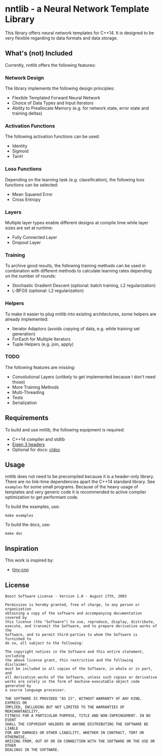 # nntlib - a Neural Network Template Library
This library offers neural network templates for C++14. It is designed to be very flexible regarding to data formats and data storage.

## What's (not) Included
Currently, nntlib offers the following features:

### Network Design
The library implements the following design principles:

 - Flexible Templated Forward Neural Network
 - Choice of Data Types and Input Iterators
 - Ability to Preallocate Memory (e.g. for network state, error state and training deltas)

### Activation Functions
The following activation functions can be used:

 - Identity
 - Sigmoid
 - TanH

### Loss Functions
Depending on the learning task (e.g. classification), the following loss functions can be selected:
 - Mean Squared Error
 - Cross Entropy

### Layers
Multiple layer types enable different designs at compile time while layer sizes are set at runtime:
 - Fully Connected Layer
 - Dropout Layer

### Training
To archive good results, the following training methods can be used in combination with different methods to calculate learning rates depending on the number of rounds:
 - Stochastic Gradient Descent (optional: batch training, L2 regularization)
 - L-BFGS (optional: L2 regularization)

### Helpers
To make it easier to plug nntlib into existing architectures, some helpers are already implemented:
 - Iterator Adaptors (avoids copying of data, e.g. while training set generation)
 - ForEach for Multiple Iterators
 - Tuple Helpers (e.g. join, apply)

### TODO
The following features are missing:

 - Convolutional Layers (unlikely to get implemented because I don't need those)
 - More Training Methods
 - Multi-Threading
 - Tests
 - Serialization

## Requirements
To build and use nntlib, the following equipment is required:

 - C++14 compiler and stdlib
 - [Eigen 3 headers](http://eigen.tuxfamily.org/)
 - Optional for docs: [cldoc](https://jessevdk.github.io/cldoc/)

## Usage
nntlib does not need to be precompiled because it is a header-only library. There are no link-time dependencies apart the C++14 standard library. See `examples` for some small programs. Because of the heavy usage of templates and very generic code it is recommended to active compiler optimization to get performant code.

To build the examples, use:

    make examples

To build the docs, use:

    make doc

## Inspiration
This work is inspired by:

 - [tiny-cnn](https://github.com/nyanp/tiny-cnn)

## License
```
Boost Software License - Version 1.0 - August 17th, 2003

Permission is hereby granted, free of charge, to any person or organization
obtaining a copy of the software and accompanying documentation covered by
this license (the "Software") to use, reproduce, display, distribute,
execute, and transmit the Software, and to prepare derivative works of the
Software, and to permit third-parties to whom the Software is furnished to
do so, all subject to the following:

The copyright notices in the Software and this entire statement, including
the above license grant, this restriction and the following disclaimer,
must be included in all copies of the Software, in whole or in part, and
all derivative works of the Software, unless such copies or derivative
works are solely in the form of machine-executable object code generated by
a source language processor.

THE SOFTWARE IS PROVIDED "AS IS", WITHOUT WARRANTY OF ANY KIND, EXPRESS OR
IMPLIED, INCLUDING BUT NOT LIMITED TO THE WARRANTIES OF MERCHANTABILITY,
FITNESS FOR A PARTICULAR PURPOSE, TITLE AND NON-INFRINGEMENT. IN NO EVENT
SHALL THE COPYRIGHT HOLDERS OR ANYONE DISTRIBUTING THE SOFTWARE BE LIABLE
FOR ANY DAMAGES OR OTHER LIABILITY, WHETHER IN CONTRACT, TORT OR OTHERWISE,
ARISING FROM, OUT OF OR IN CONNECTION WITH THE SOFTWARE OR THE USE OR OTHER
DEALINGS IN THE SOFTWARE.
```

